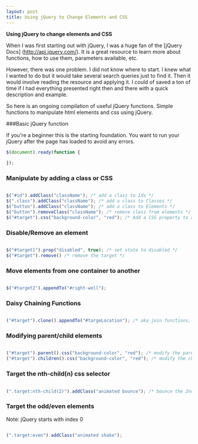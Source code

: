 ```yaml
---
layout: post
title: Using jQuery to Change Elements and CSS
---
```



<strong>Using jQuery to change elements and CSS</strong>

When I was first starting out with jQuery, I was a huge fan of the [jQuery Docs] (http://api.jquery.com/). It is a great resource to learn more about functions, how to use them, parameters available, etc. 

However, there was one problem. I did not know where to start. I knew what I wanted to do but it would take several search queries just to find it. Then it would involve reading the resource and applying it. I could of saved a ton of time if I had everything presented right then and there with a quick description and example.

So here is an ongoing compilation of useful jQuery functions. Simple functions to manipulate html elements and css using jQuery. 

###Basic jQuery function

If you're a beginner this is the starting foundation. You want to run your jQuery after the page has loaded to avoid any errors.

``` javascript
$(document).ready(function {
	
});
```

### Manipulate by adding a class or CSS

``` javascript

$("#id").addClass("className"); /* add a class to Ids */
$(".class").addClass("className"); /* add a class to Classes */
$("button").addClass("className"); /* add a class to Elements */
$("button").removeClass("className"); /* remove class from elements */
$("#target").css("background-color", "red"); /* Add a CSS property to a target */

```

### Disable/Remove an element

``` javascript

$("#target1").prop("disabled", true); /* set state to disabled */
$("#target").remove() /* remove the target */

```

### Move elements from one container to another

``` javascript

$("#target2").appendTo("#right-well");

```

### Daisy Chaining Functions

``` javascript

("#target").clone().appendTo("#targeLocation"); /* aka join functions, in this case copy or clone the target and move it to the new location */

```

### Modifying parent/child elements

``` javascript

("#target").parent().css("background-color", "red"); /* modify the parent of the target */
("#target").children().css("background-color", "red"); /* modify the child of the target */

```

### Target the nth-child(n) css selector

``` javascript

(".target:nth-child(2)").addClass("animated bounce"); /* bounce the 2nd element with class target */

```

### Target the odd/even elements

Note: jQuery starts with index 0

``` javascript

(".target:even").addClass("animated shake");

```

